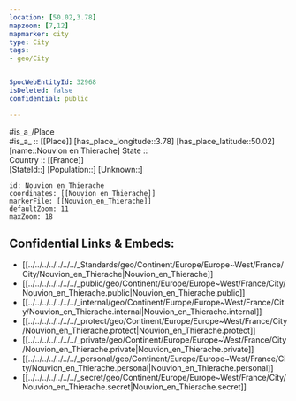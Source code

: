 ```yaml
---
location: [50.02,3.78] 
mapzoom: [7,12] 
mapmarker: city 
type: City
tags:
- geo/City


SpocWebEntityId: 32968
isDeleted: false
confidential: public

---
```

#is_a_/Place  
#is_a_ :: [[Place]] 
[has_place_longitude::3.78] 
[has_place_latitude::50.02] 
[name::Nouvion en Thierache] 
State ::  
Country :: [[France]]  
[StateId::] 
[Population::] 
[Unknown::] 


```leaflet
id: Nouvion en Thierache
coordinates: [[Nouvion_en_Thierache]] 
markerFile: [[Nouvion_en_Thierache]] 
defaultZoom: 11 
maxZoom: 18
```


## Confidential Links & Embeds: 
- [[../../../../../../../_Standards/geo/Continent/Europe/Europe~West/France/City/Nouvion_en_Thierache|Nouvion_en_Thierache]] 
- [[../../../../../../../_public/geo/Continent/Europe/Europe~West/France/City/Nouvion_en_Thierache.public|Nouvion_en_Thierache.public]] 
- [[../../../../../../../_internal/geo/Continent/Europe/Europe~West/France/City/Nouvion_en_Thierache.internal|Nouvion_en_Thierache.internal]] 
- [[../../../../../../../_protect/geo/Continent/Europe/Europe~West/France/City/Nouvion_en_Thierache.protect|Nouvion_en_Thierache.protect]] 
- [[../../../../../../../_private/geo/Continent/Europe/Europe~West/France/City/Nouvion_en_Thierache.private|Nouvion_en_Thierache.private]] 
- [[../../../../../../../_personal/geo/Continent/Europe/Europe~West/France/City/Nouvion_en_Thierache.personal|Nouvion_en_Thierache.personal]] 
- [[../../../../../../../_secret/geo/Continent/Europe/Europe~West/France/City/Nouvion_en_Thierache.secret|Nouvion_en_Thierache.secret]] 
